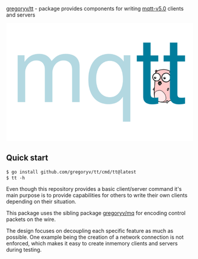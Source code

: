 [gregoryv/tt](https://pkg.go.dev/github.com/gregoryv/tt) - package provides components for writing [mqtt-v5.0](https://docs.oasis-open.org/mqtt/mqtt/v5.0/os/mqtt-v5.0-os.html) clients and servers

<img src="./etc/logo.svg" />

## Quick start

    $ go install github.com/gregoryv/tt/cmd/tt@latest
    $ tt -h

Even though this repository provides a basic client/server command
it's main purpose is to provide capabilities for others to write their
own clients depending on their situation.

This package uses the sibling package
[gregoryv/mq](https://github.com/gregoryv/mq) for encoding control
packets on the wire.

The design focuses on decoupling each specific feature as much as
possible.  One example being the creation of a network connection is
not enforced, which makes it easy to create inmemory clients and
servers during testing.

